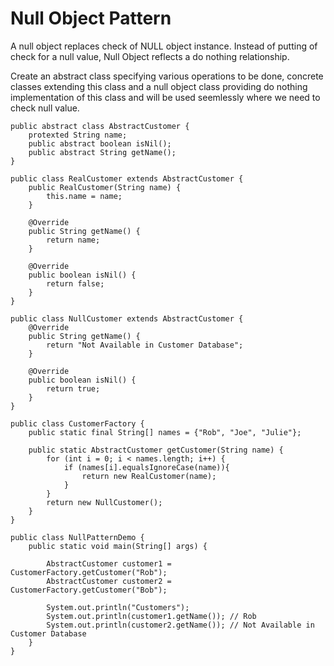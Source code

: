 # Null Object Pattern

A null object replaces check of NULL object instance. Instead of putting of check for a null value, Null Object reflects a do nothing relationship. 

Create an abstract class specifying various operations to be done, concrete classes extending this class and a null object class providing do nothing implementation of this class and will be used seemlessly where we need to check null value.

```
public abstract class AbstractCustomer {
    protexted String name;
    public abstract boolean isNil();
    public abstract String getName();
}

public class RealCustomer extends AbstractCustomer {
    public RealCustomer(String name) {
        this.name = name;
    }

    @Override
    public String getName() {
        return name;
    }

    @Override
    public boolean isNil() {
        return false;
    }
}

public class NullCustomer extends AbstractCustomer {
    @Override
    public String getName() {
        return "Not Available in Customer Database";
    }

    @Override
    public boolean isNil() {
        return true;
    }
}

public class CustomerFactory {
    public static final String[] names = {"Rob", "Joe", "Julie"};

    public static AbstractCustomer getCustomer(String name) {
        for (int i = 0; i < names.length; i++) {
            if (names[i].equalsIgnoreCase(name)){
                return new RealCustomer(name);
            }
        }
        return new NullCustomer();
    }
}

public class NullPatternDemo {
    public static void main(String[] args) {

        AbstractCustomer customer1 = CustomerFactory.getCustomer("Rob");
        AbstractCustomer customer2 = CustomerFactory.getCustomer("Bob");

        System.out.println("Customers");
        System.out.println(customer1.getName()); // Rob
        System.out.println(customer2.getName()); // Not Available in Customer Database
    }
}
```
